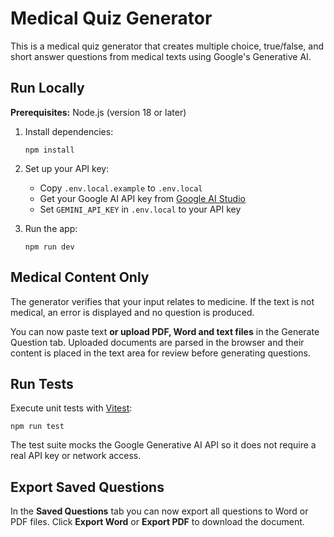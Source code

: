 # Medical Quiz Generator

This is a medical quiz generator that creates multiple choice, true/false, and short answer questions from medical texts using Google's Generative AI.

## Run Locally

**Prerequisites:**  Node.js (version 18 or later)

1. Install dependencies:
   ```
   npm install
   ```

2. Set up your API key:
   - Copy `.env.local.example` to `.env.local`
   - Get your Google AI API key from [Google AI Studio](https://aistudio.google.com/app/apikey)
   - Set `GEMINI_API_KEY` in `.env.local` to your API key

3. Run the app:
   ```
   npm run dev
   ```

## Medical Content Only

The generator verifies that your input relates to medicine. If the text is not medical, an error is displayed and no question is produced.

You can now paste text **or upload PDF, Word and text files** in the Generate Question tab. Uploaded documents are parsed in the browser and their content is placed in the text area for review before generating questions.

## Run Tests

Execute unit tests with [Vitest](https://vitest.dev/):

```
npm run test
```

The test suite mocks the Google Generative AI API so it does not require a real API key or network access.

## Export Saved Questions

In the **Saved Questions** tab you can now export all questions to Word or PDF files.
Click **Export Word** or **Export PDF** to download the document.
